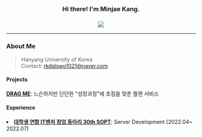 
<h3 align="center">Hi there! I'm Minjae Kang.</h3>
<h3 align="center"><img src="https://img.shields.io/badge/Languages-Korean%20%26%20English-pink"></h3>

***

### About Me
> Hanyang University of Korea <br>
Contact: rkdalswo1021@naver.com

 
#### Projects
   <a href="https://github.com/Team-DragMe"><b>DRAG ME</b></a>: 느슨하지만 단단한 "성장과정"에 초점을 맞춘 플랜 서비스

#### Experience
   <li><a href="http://sopt.org/wp/"><b>대학생 연합 IT벤처 창업 동아리 30th SOPT</b></a>: Server Development  (2022.04~ 2022.07) </li>

